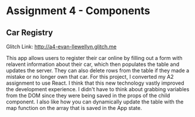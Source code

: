 Assignment 4 - Components
===

## Car Registry

Glitch Link: http://a4-evan-llewellyn.glitch.me

This app allows users to register their car online by filling out a form with relavent information about their car, which then populates the table and updates the server. They can also delete rows from the table if they made a mistake or no longer own that car. For this project, I converted my A2 assignment to use React. I think that this new technology vastly improved the development experience. I didn't have to think about grabbing variables from the DOM since they were being saved in the props of the child component. I also like how you can dynamically update the table with the map function on the array that is saved in the App state.